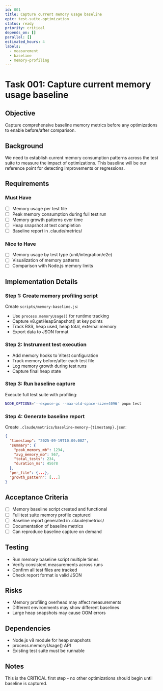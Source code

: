 ```yaml
---
id: 001
title: Capture current memory usage baseline
epic: test-suite-optimization
status: ready
priority: critical
depends_on: []
parallel: []
estimated_hours: 4
labels:
  - measurement
  - baseline
  - memory-profiling
---
```


# Task 001: Capture current memory usage baseline

## Objective

Capture comprehensive baseline memory metrics before any optimizations to enable
before/after comparison.

## Background

We need to establish current memory consumption patterns across the test suite
to measure the impact of optimizations. This baseline will be our reference
point for detecting improvements or regressions.

## Requirements

### Must Have

- [ ] Memory usage per test file
- [ ] Peak memory consumption during full test run
- [ ] Memory growth patterns over time
- [ ] Heap snapshot at test completion
- [ ] Baseline report in .claude/metrics/

### Nice to Have

- [ ] Memory usage by test type (unit/integration/e2e)
- [ ] Visualization of memory patterns
- [ ] Comparison with Node.js memory limits

## Implementation Details

### Step 1: Create memory profiling script

Create `scripts/memory-baseline.js`:

- Use `process.memoryUsage()` for runtime tracking
- Capture v8.getHeapSnapshot() at key points
- Track RSS, heap used, heap total, external memory
- Export data to JSON format

### Step 2: Instrument test execution

- Add memory hooks to Vitest configuration
- Track memory before/after each test file
- Log memory growth during test runs
- Capture final heap state

### Step 3: Run baseline capture

Execute full test suite with profiling:

```bash
NODE_OPTIONS='--expose-gc --max-old-space-size=4096' pnpm test
```

### Step 4: Generate baseline report

Create `.claude/metrics/baseline-memory-{timestamp}.json`:

```json
{
  "timestamp": "2025-09-19T10:00:00Z",
  "summary": {
    "peak_memory_mb": 1234,
    "avg_memory_mb": 567,
    "total_tests": 234,
    "duration_ms": 45678
  },
  "per_file": {...},
  "growth_pattern": [...]
}
```

## Acceptance Criteria

- [ ] Memory baseline script created and functional
- [ ] Full test suite memory profile captured
- [ ] Baseline report generated in .claude/metrics/
- [ ] Documentation of baseline metrics
- [ ] Can reproduce baseline capture on demand

## Testing

- Run memory baseline script multiple times
- Verify consistent measurements across runs
- Confirm all test files are tracked
- Check report format is valid JSON

## Risks

- Memory profiling overhead may affect measurements
- Different environments may show different baselines
- Large heap snapshots may cause OOM errors

## Dependencies

- Node.js v8 module for heap snapshots
- process.memoryUsage() API
- Existing test suite must be runnable

## Notes

This is the CRITICAL first step - no other optimizations should begin until
baseline is captured.
